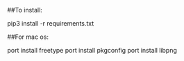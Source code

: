 ##To install:

pip3 install -r requirements.txt

##For mac os:

port install freetype
port install pkgconfig
port install libpng

